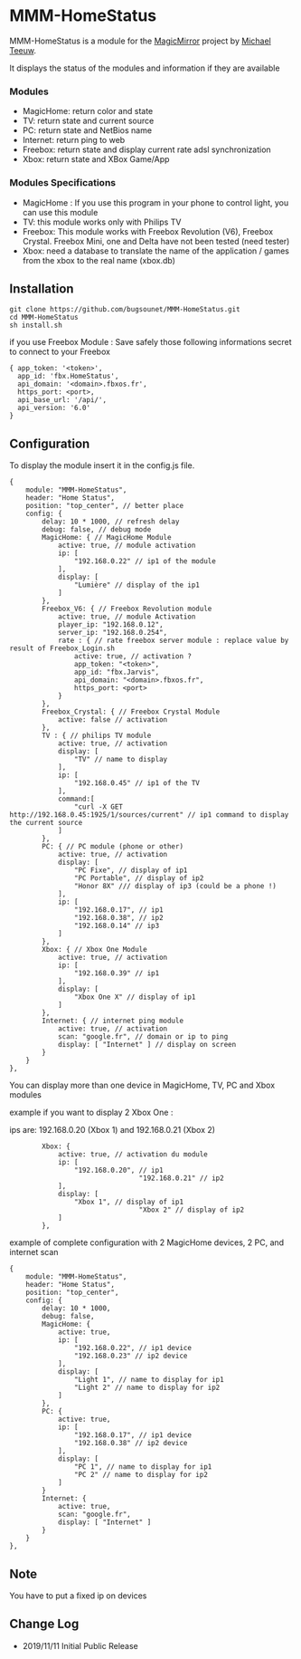 # MMM-HomeStatus

MMM-HomeStatus is a module for the [MagicMirror](https://github.com/MichMich/MagicMirror) project by [Michael Teeuw](https://github.com/MichMich).

It displays the status of the modules and information if they are available

### Modules

* MagicHome: return color and state
* TV: return state and current source
* PC: return state and NetBios name
* Internet: return ping to web 
* Freebox: return state and display current rate adsl synchronization
* Xbox: return state and XBox Game/App

### Modules Specifications
* MagicHome : If you use this program in your phone to control light, you can use this module
* TV: this module works only with Philips TV
* Freebox: This module works with Freebox Revolution (V6), Freebox Crystal. Freebox Mini, one and Delta have not been tested (need tester)
* Xbox: need a database to translate the name of the application / games from the xbox to the real name (xbox.db)


## Installation

```
git clone https://github.com/bugsounet/MMM-HomeStatus.git
cd MMM-HomeStatus
sh install.sh
```

if you use Freebox Module : Save safely those following informations secret to connect to your Freebox
```
{ app_token: '<token>',
  app_id: 'fbx.HomeStatus',
  api_domain: '<domain>.fbxos.fr',
  https_port: <port>,
  api_base_url: '/api/',
  api_version: '6.0'
}
```

## Configuration

To display the module insert it in the config.js file. 

```
{
	module: "MMM-HomeStatus",
	header: "Home Status",
	position: "top_center", // better place
	config: {
		delay: 10 * 1000, // refresh delay
		debug: false, // debug mode
		MagicHome: { // MagicHome Module
			active: true, // module activation
			ip: [
				"192.168.0.22" // ip1 of the module
			],
			display: [
				"Lumière" // display of the ip1
			]
		},
		Freebox_V6: { // Freebox Revolution module
			active: true, // module Activation
			player_ip: "192.168.0.12", 
			server_ip: "192.168.0.254",
			rate : { // rate freebox server module : replace value by result of Freebox_Login.sh
				active: true, // activation ?
				app_token: "<token>", 
				app_id: "fbx.Jarvis",
				api_domain: "<domain>.fbxos.fr",
				https_port: <port>
			}
		},
		Freebox_Crystal: { // Freebox Crystal Module
			active: false // activation
		},
		TV : { // philips TV module
			active: true, // activation
			display: [
				"TV" // name to display
			],
			ip: [
				"192.168.0.45" // ip1 of the TV
			],
			command:[
				"curl -X GET http://192.168.0.45:1925/1/sources/current" // ip1 command to display the current source
			]
		},
		PC: { // PC module (phone or other)
			active: true, // activation
			display: [
				"PC Fixe", // display of ip1
				"PC Portable", // display of ip2
				"Honor 8X" /// display of ip3 (could be a phone !)
			],
			ip: [
				"192.168.0.17", // ip1
				"192.168.0.38", // ip2
				"192.168.0.14" // ip3
			]
		},
		Xbox: { // Xbox One Module
			active: true, // activation
			ip: [
				"192.168.0.39" // ip1
			],
			display: [
				"Xbox One X" // display of ip1
			]
		},
		Internet: { // internet ping module
			active: true, // activation
			scan: "google.fr", // domain or ip to ping
			display: [ "Internet" ] // display on screen
		}
	}
},

```
You can display more than one device in MagicHome, TV, PC and Xbox modules

example if you want to display 2 Xbox One :

ips are: 192.168.0.20 (Xbox 1) and 192.168.0.21 (Xbox 2)
```
		Xbox: {
			active: true, // activation du module
			ip: [
				"192.168.0.20", // ip1
                                "192.168.0.21" // ip2
			],
			display: [
				"Xbox 1", // display of ip1
                                "Xbox 2" // display of ip2
			]
		},
```

example of complete configuration with 2 MagicHome devices, 2 PC, and internet scan

```
{
	module: "MMM-HomeStatus",
	header: "Home Status",
	position: "top_center",
	config: {
		delay: 10 * 1000,
		debug: false,
		MagicHome: {
			active: true,
			ip: [
				"192.168.0.22", // ip1 device
				"192.168.0.23" // ip2 device
			],
			display: [
				"Light 1", // name to display for ip1
				"Light 2" // name to display for ip2
			]
		},
		PC: {
			active: true,
			ip: [
				"192.168.0.17", // ip1 device
				"192.168.0.38" // ip2 device
			],
			display: [
				"PC 1", // name to display for ip1
				"PC 2" // name to display for ip2
			]
		}
		Internet: {
			active: true,
			scan: "google.fr",
			display: [ "Internet" ]
		}
	}
},
```
## Note
You have to put a fixed ip on devices

## Change Log
* 2019/11/11 Initial Public Release
